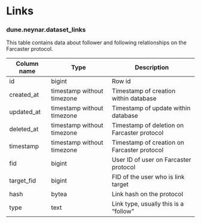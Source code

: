 # Links

### **dune.neynar.dataset_links**

This table contains data about follower and following relationships on the Farcaster protocol.

| **Column name**       | **Type**                        | **Description**                                           |
| --------------------- | ------------------------------- | --------------------------------------------------------- |
| id                    | bigint                          | Row id                                                    |
| created\_at           | timestamp without timezone      | Timestamp of creation within database                     |
| updated\_at           | timestamp without timezone      | Timestamp of update within database                       |
| deleted\_at           | timestamp without timezone      | Timestamp of deletion on Farcaster protocol               |
| timestamp             | timestamp without timezone      | Timestamp of creation on Farcaster protocol               |
| fid                   | bigint                          | User ID of user on Farcaster protocol                     |
| target\_fid           | bigint                          | FID of the user who is link target                        |
| hash                  | bytea                           | Link hash on the protocol                                 |
| type                  | text                            | Link type, usually this is a “follow”                     |
